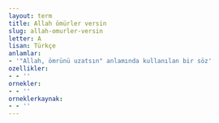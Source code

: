 ```yaml
---
layout: term
title: Allah ömürler versin
slug: allah-omurler-versin
letter: A
lisan: Türkçe
anlamlar:
- '"Allah, ömrünü uzatsın" anlamında kullanılan bir söz'
ozellikler:
- - ''
ornekler:
- - ''
orneklerkaynak:
- - ''
---
```

